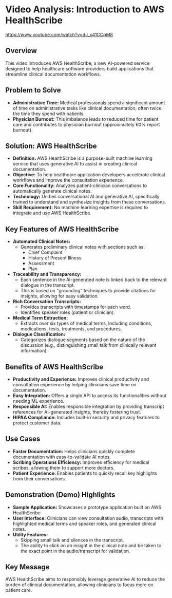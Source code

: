 # Video Analysis: Introduction to AWS HealthScribe

https://www.youtube.com/watch?v=dJ_x41CCpM8

## Overview

This video introduces AWS HealthScribe, a new AI-powered service designed to help healthcare software providers build applications that streamline clinical documentation workflows.

## Problem to Solve

- **Administrative Time:** Medical professionals spend a significant amount of time on administrative tasks like clinical documentation, often twice the time they spend with patients.
- **Physician Burnout:** This imbalance leads to reduced time for patient care and contributes to physician burnout (approximately 60% report burnout).

## Solution: AWS HealthScribe

- **Definition:** AWS HealthScribe is a purpose-built machine learning service that uses generative AI to assist in creating clinical documentation.
- **Objective:** To help healthcare application developers accelerate clinical workflows and improve the consultation experience.
- **Core Functionality:** Analyzes patient-clinician conversations to automatically generate clinical notes.
- **Technology:** Unifies conversational AI and generative AI, specifically trained to understand and synthesize insights from these conversations.
- **Skill Requirement:** No machine learning expertise is required to integrate and use AWS HealthScribe.

## Key Features of AWS HealthScribe

- **Automated Clinical Notes:**
  - Generates preliminary clinical notes with sections such as:
    - Chief Complaint
    - History of Present Illness
    - Assessment
    - Plan
- **Traceability and Transparency:**
  - Each sentence in the AI-generated note is linked back to the relevant dialogue in the transcript.
  - This is based on "grounding" techniques to provide citations for insights, allowing for easy validation.
- **Rich Conversation Transcripts:**
  - Provides transcripts with timestamps for each word.
  - Identifies speaker roles (patient or clinician).
- **Medical Term Extraction:**
  - Extracts over six types of medical terms, including conditions, medications, tests, treatments, and procedures.
- **Dialogue Classification:**
  - Categorizes dialogue segments based on the nature of the discussion (e.g., distinguishing small talk from clinically relevant information).

## Benefits of AWS HealthScribe

- **Productivity and Experience:** Improves clinical productivity and consultation experience by helping clinicians save time on documentation.
- **Easy Integration:** Offers a single API to access its functionalities without needing ML experience.
- **Responsible AI:** Enables responsible integration by providing transcript references for AI-generated insights, thereby fostering trust.
- **HIPAA Compliance:** Includes built-in security and privacy features to protect customer data.

## Use Cases

- **Faster Documentation:** Helps clinicians quickly complete documentation with easy-to-validate AI notes.
- **Scribing Operations Efficiency:** Improves efficiency for medical scribes, allowing them to support more doctors.
- **Patient Experience:** Enables patients to quickly recall key highlights from their conversations.

## Demonstration (Demo) Highlights

- **Sample Application:** Showcases a prototype application built on AWS HealthScribe.
- **User Interface:** Clinicians can view consultation audio, transcripts with highlighted medical terms and speaker roles, and generated clinical notes.
- **Utility Features:**
  - Skipping small talk and silences in the transcript.
  - The ability to click on an insight in the clinical note and be taken to the exact point in the audio/transcript for validation.

## Key Message

AWS HealthScribe aims to responsibly leverage generative AI to reduce the burden of clinical documentation, allowing clinicians to focus more on patient care.

